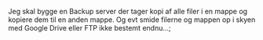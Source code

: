 Jeg skal bygge en Backup server der tager kopi af alle filer i en mappe og kopiere dem til en anden mappe. Og evt smide filerne og mappen op i skyen med Google Drive eller FTP ikke bestemt endnu...;
